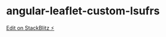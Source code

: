 # angular-leaflet-custom-lsufrs

[Edit on StackBlitz ⚡️](https://stackblitz.com/edit/angular-leaflet-custom-lsufrs)